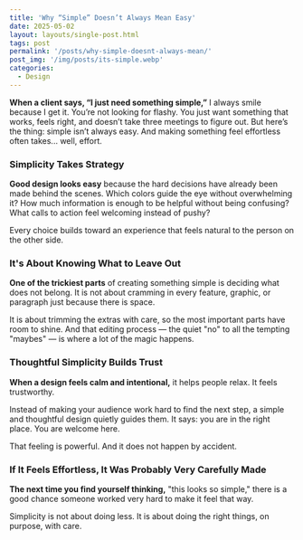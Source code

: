```yaml
---
title: 'Why “Simple” Doesn’t Always Mean Easy'
date: 2025-05-02
layout: layouts/single-post.html
tags: post
permalink: '/posts/why-simple-doesnt-always-mean/'
post_img: '/img/posts/its-simple.webp'
categories:
  - Design
---
```


**When a client says, “I just need something simple,”** I always smile because I get it. You’re not looking for flashy. You just want something that works, feels right, and doesn’t take three meetings to figure out. But here’s the thing: simple isn’t always easy. And making something feel effortless often takes... well, effort.

### Simplicity Takes Strategy

**Good design looks easy** because the hard decisions have already been made behind the scenes. Which colors guide the eye without overwhelming it? How much information is enough to be helpful without being confusing? What calls to action feel welcoming instead of pushy?

Every choice builds toward an experience that feels natural to the person on the other side.

### It's About Knowing What to Leave Out

**One of the trickiest parts** of creating something simple is deciding what does not belong. It is not about cramming in every feature, graphic, or paragraph just because there is space.

It is about trimming the extras with care, so the most important parts have room to shine. And that editing process — the quiet "no" to all the tempting "maybes" — is where a lot of the magic happens.

### Thoughtful Simplicity Builds Trust

**When a design feels calm and intentional,** it helps people relax. It feels trustworthy.

Instead of making your audience work hard to find the next step, a simple and thoughtful design quietly guides them. It says: you are in the right place. You are welcome here.

That feeling is powerful. And it does not happen by accident.

### If It Feels Effortless, It Was Probably Very Carefully Made

**The next time you find yourself thinking,** "this looks so simple," there is a good chance someone worked very hard to make it feel that way.

Simplicity is not about doing less. It is about doing the right things, on purpose, with care.

